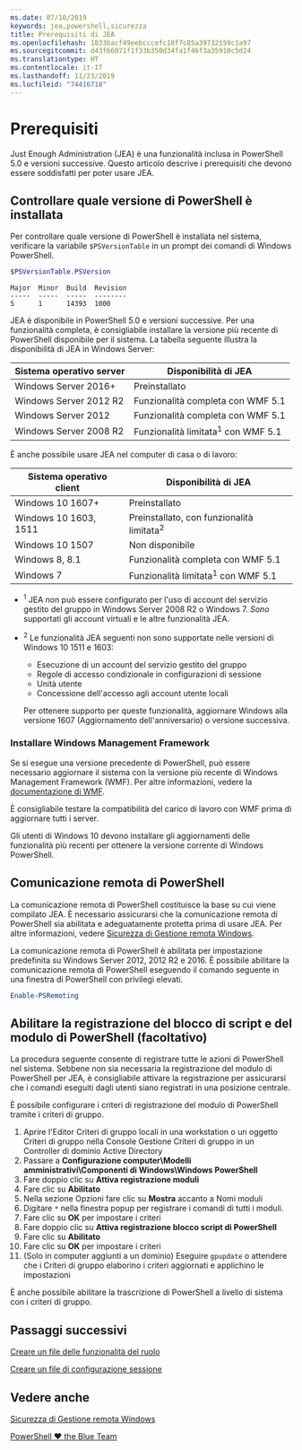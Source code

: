 ```yaml
---
ms.date: 07/10/2019
keywords: jea,powershell,sicurezza
title: Prerequisiti di JEA
ms.openlocfilehash: 1833bacf49eebcccefc10f7c85a39732559c1a97
ms.sourcegitcommit: d43f66071f1f33b350d34fa1f46f3a35910c5d24
ms.translationtype: HT
ms.contentlocale: it-IT
ms.lasthandoff: 11/23/2019
ms.locfileid: "74416718"
---
```

# <a name="prerequisites"></a>Prerequisiti

Just Enough Administration (JEA) è una funzionalità inclusa in PowerShell 5.0 e versioni successive. Questo articolo descrive i prerequisiti che devono essere soddisfatti per poter usare JEA.


## <a name="check-which-version-of-powershell-is-installed"></a>Controllare quale versione di PowerShell è installata

Per controllare quale versione di PowerShell è installata nel sistema, verificare la variabile `$PSVersionTable` in un prompt dei comandi di Windows PowerShell.

```powershell
$PSVersionTable.PSVersion
```

```Output
Major  Minor  Build  Revision
-----  -----  -----  --------
5      1      14393  1000
```

JEA è disponibile in PowerShell 5.0 e versioni successive. Per una funzionalità completa, è consigliabile installare la versione più recente di PowerShell disponibile per il sistema. La tabella seguente illustra la disponibilità di JEA in Windows Server:

| Sistema operativo server |                Disponibilità di JEA                |
| ----------------------- | ---------------------------------------------- |
| Windows Server 2016+    | Preinstallato                                   |
| Windows Server 2012 R2  | Funzionalità completa con WMF 5.1                |
| Windows Server 2012     | Funzionalità completa con WMF 5.1                |
| Windows Server 2008 R2  | Funzionalità limitata<sup>1</sup> con WMF 5.1 |

È anche possibile usare JEA nel computer di casa o di lavoro:

| Sistema operativo client |                   Disponibilità di JEA                   |
| ----------------------- | ---------------------------------------------------- |
| Windows 10 1607+        | Preinstallato                                         |
| Windows 10 1603, 1511   | Preinstallato, con funzionalità limitata<sup>2</sup> |
| Windows 10 1507         | Non disponibile                                        |
| Windows 8, 8.1          | Funzionalità completa con WMF 5.1                      |
| Windows 7               | Funzionalità limitata<sup>1</sup> con WMF 5.1       |

- <sup>1</sup> JEA non può essere configurato per l'uso di account del servizio gestito del gruppo in Windows Server 2008 R2 o Windows 7. *Sono* supportati gli account virtuali e le altre funzionalità JEA.

- <sup>2</sup> Le funzionalità JEA seguenti non sono supportate nelle versioni di Windows 10 1511 e 1603:

  - Esecuzione di un account del servizio gestito del gruppo
  - Regole di accesso condizionale in configurazioni di sessione
  - Unità utente
  - Concessione dell'accesso agli account utente locali

  Per ottenere supporto per queste funzionalità, aggiornare Windows alla versione 1607 (Aggiornamento dell'anniversario) o versione successiva.

### <a name="install-windows-management-framework"></a>Installare Windows Management Framework

Se si esegue una versione precedente di PowerShell, può essere necessario aggiornare il sistema con la versione più recente di Windows Management Framework (WMF). Per altre informazioni, vedere la [documentazione di WMF](/powershell/scripting/wmf/overview).

È consigliabile testare la compatibilità del carico di lavoro con WMF prima di aggiornare tutti i server.

Gli utenti di Windows 10 devono installare gli aggiornamenti delle funzionalità più recenti per ottenere la versione corrente di Windows PowerShell.

## <a name="enable-powershell-remoting"></a>Comunicazione remota di PowerShell

La comunicazione remota di PowerShell costituisce la base su cui viene compilato JEA. È necessario assicurarsi che la comunicazione remota di PowerShell sia abilitata e adeguatamente protetta prima di usare JEA. Per altre informazioni, vedere [Sicurezza di Gestione remota Windows](/powershell/scripting/learn/remoting/winrmsecurity).

La comunicazione remota di PowerShell è abilitata per impostazione predefinita su Windows Server 2012, 2012 R2 e 2016. È possibile abilitare la comunicazione remota di PowerShell eseguendo il comando seguente in una finestra di PowerShell con privilegi elevati.

```powershell
Enable-PSRemoting
```

## <a name="enable-powershell-module-and-script-block-logging-optional"></a>Abilitare la registrazione del blocco di script e del modulo di PowerShell (facoltativo)

La procedura seguente consente di registrare tutte le azioni di PowerShell nel sistema. Sebbene non sia necessaria la registrazione del modulo di PowerShell per JEA, è consigliabile attivare la registrazione per assicurarsi che i comandi eseguiti dagli utenti siano registrati in una posizione centrale.

È possibile configurare i criteri di registrazione del modulo di PowerShell tramite i criteri di gruppo.

1. Aprire l'Editor Criteri di gruppo locali in una workstation o un oggetto Criteri di gruppo nella Console Gestione Criteri di gruppo in un Controller di dominio Active Directory
2. Passare a **Configurazione computer\\Modelli amministrativi\\Componenti di Windows\\Windows PowerShell**
3. Fare doppio clic su **Attiva registrazione moduli**
4. Fare clic su **Abilitato**
5. Nella sezione Opzioni fare clic su **Mostra** accanto a Nomi moduli
6. Digitare `*` nella finestra popup per registrare i comandi di tutti i moduli.
7. Fare clic su **OK** per impostare i criteri
8. Fare doppio clic su **Attiva registrazione blocco script di PowerShell**
9. Fare clic su **Abilitato**
10. Fare clic su **OK** per impostare i criteri
11. (Solo in computer aggiunti a un dominio) Eseguire `gpupdate` o attendere che i Criteri di gruppo elaborino i criteri aggiornati e applichino le impostazioni

È anche possibile abilitare la trascrizione di PowerShell a livello di sistema con i criteri di gruppo.

## <a name="next-steps"></a>Passaggi successivi

[Creare un file delle funzionalità del ruolo](role-capabilities.md)

[Creare un file di configurazione sessione](session-configurations.md)

## <a name="see-also"></a>Vedere anche

[Sicurezza di Gestione remota Windows](/powershell/scripting/learn/remoting/winrmsecurity)

[PowerShell ♥ the Blue Team](https://devblogs.microsoft.com/powershell/powershell-the-blue-team/)
